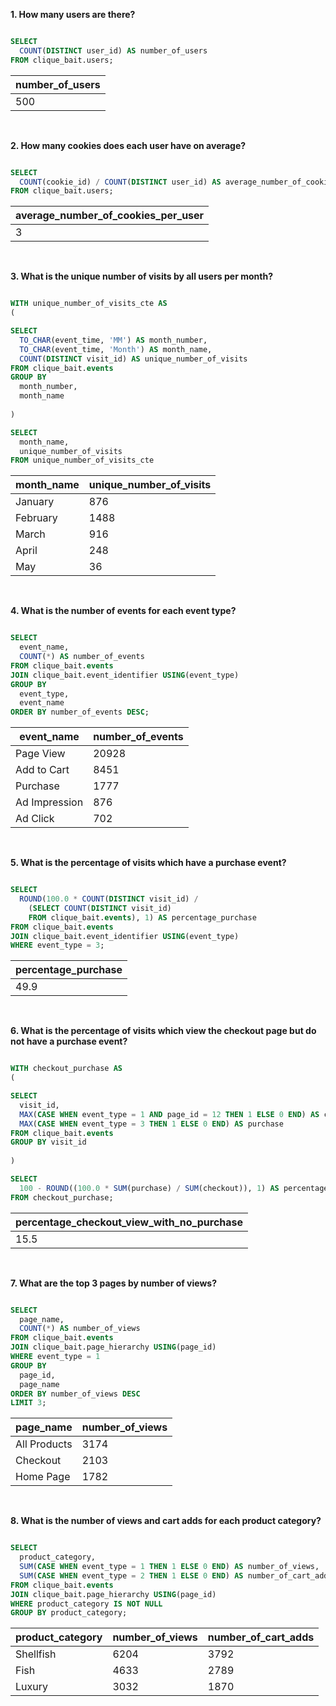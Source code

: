 **1. How many users are there?**

````sql

SELECT 
  COUNT(DISTINCT user_id) AS number_of_users
FROM clique_bait.users; 

````

| number_of_users |
| --------------- |
| 500             |

<br/>

**2. How many cookies does each user have on average?**

````sql

SELECT 
  COUNT(cookie_id) / COUNT(DISTINCT user_id) AS average_number_of_cookies_per_user
FROM clique_bait.users; 

````

| average_number_of_cookies_per_user |
| ---------------------------------- |
| 3                                  |

<br/>

**3. What is the unique number of visits by all users per month?**

````sql

WITH unique_number_of_visits_cte AS
(

SELECT
  TO_CHAR(event_time, 'MM') AS month_number,
  TO_CHAR(event_time, 'Month') AS month_name,
  COUNT(DISTINCT visit_id) AS unique_number_of_visits
FROM clique_bait.events 
GROUP BY 
  month_number,
  month_name
  
)

SELECT
  month_name,
  unique_number_of_visits
FROM unique_number_of_visits_cte

````

| month_name | unique_number_of_visits |
| ---------- | ----------------------- |
| January    | 876                     |
| February   | 1488                    |
| March      | 916                     |
| April      | 248                     |
| May        | 36                      |

<br/>

**4. What is the number of events for each event type?**

````sql

SELECT 
  event_name,
  COUNT(*) AS number_of_events 
FROM clique_bait.events 
JOIN clique_bait.event_identifier USING(event_type)
GROUP BY
  event_type,
  event_name
ORDER BY number_of_events DESC;

````

| event_name    | number_of_events |
| ------------- | ---------------- |
| Page View     | 20928            |
| Add to Cart   | 8451             |
| Purchase      | 1777             |
| Ad Impression | 876              |
| Ad Click      | 702              |

<br/>

**5. What is the percentage of visits which have a purchase event?**

````sql

SELECT
  ROUND(100.0 * COUNT(DISTINCT visit_id) / 
    (SELECT COUNT(DISTINCT visit_id) 
    FROM clique_bait.events), 1) AS percentage_purchase
FROM clique_bait.events
JOIN clique_bait.event_identifier USING(event_type)
WHERE event_type = 3;

````

| percentage_purchase |
| ------------------- |
| 49.9                |

<br/>

**6. What is the percentage of visits which view the checkout page but do not have a purchase event?**

````sql

WITH checkout_purchase AS 
(

SELECT 
  visit_id,
  MAX(CASE WHEN event_type = 1 AND page_id = 12 THEN 1 ELSE 0 END) AS checkout,
  MAX(CASE WHEN event_type = 3 THEN 1 ELSE 0 END) AS purchase
FROM clique_bait.events
GROUP BY visit_id
  
)

SELECT
  100 - ROUND((100.0 * SUM(purchase) / SUM(checkout)), 1) AS percentage_checkout_view_with_no_purchase
FROM checkout_purchase;

````

| percentage_checkout_view_with_no_purchase |
| ----------------------------------------- |
| 15.5                                      |

<br/>

**7. What are the top 3 pages by number of views?**

````sql

SELECT
  page_name,
  COUNT(*) AS number_of_views
FROM clique_bait.events  
JOIN clique_bait.page_hierarchy USING(page_id)
WHERE event_type = 1
GROUP BY
  page_id,
  page_name
ORDER BY number_of_views DESC
LIMIT 3;

````

| page_name    | number_of_views |
| ------------ | --------------- |
| All Products | 3174            |
| Checkout     | 2103            |
| Home Page    | 1782            |

<br/>

**8. What is the number of views and cart adds for each product category?**

````sql

SELECT
  product_category,
  SUM(CASE WHEN event_type = 1 THEN 1 ELSE 0 END) AS number_of_views,
  SUM(CASE WHEN event_type = 2 THEN 1 ELSE 0 END) AS number_of_cart_adds
FROM clique_bait.events  
JOIN clique_bait.page_hierarchy USING(page_id)
WHERE product_category IS NOT NULL
GROUP BY product_category;

````

| product_category | number_of_views | number_of_cart_adds |
| ---------------- | --------------- | ------------------- |
| Shellfish        | 6204            | 3792                |
| Fish             | 4633            | 2789                |
| Luxury           | 3032            | 1870                |
